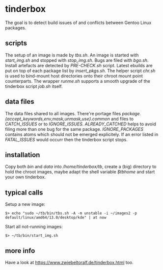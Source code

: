 # tinderbox
The goal is to detect build issues of and conflicts between Gentoo Linux packages.

## scripts
The setup of an image is made by *tbs.sh*. An image is started with *start_img.sh* and stopped with *stop_img.sh*. Bugs are filed with *bgo.sh*. Install artefacts are detected by *PRE-CHECK.sh* script. Latest ebuilds are put on top of each package list by *insert_pkgs.sh*.
The helper script *chr.sh* is used to bind-mount host directories onto their chroot mount point counterparts. The wrapper *runme.sh* supports a smooth upgrade of the tinderbox script *job.sh* itself.

## data files
The data files shared to all images. There're portage files *package.{accept_keywords,env,mask,unmask,use}.common* and files to *CATCH_ISSUES* or to *IGNORE_ISSUES*. *ALREADY_CATCHED* helps to avoid filing more than one bug for the same package. *IGNORE_PACKAGES* contains atoms which should not be emerged explicitely. If an error listed in *FATAL_ISSUES* would occurr then the tinderbox script stops.

## installation
Copy both *bin* and *data* into */home/tinderbox/tb*, create a (big) directory to hold the chroot images, maybe adapt the shell variable *$tbhome* and start your own tinderbox.

## typical calls
Setup a new image:

    $> echo "sudo ~/tb/bin/tbs.sh -A -m unstable -i ~/images2 -p default/linux/amd64/13.0/desktop/kde" | at now

Start all not-running images:

    $> ~/tb/bin/start_img.sh


## more info
Have a look at https://www.zwiebeltoralf.de/tinderbox.html too.

